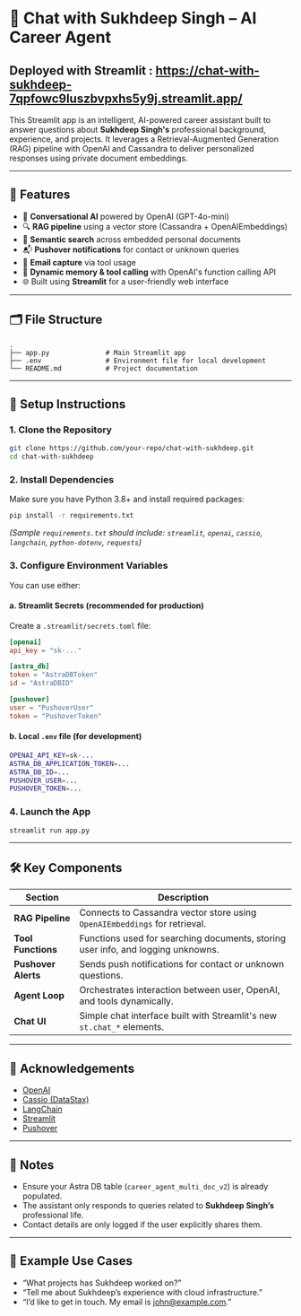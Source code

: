# 💼 Chat with Sukhdeep Singh – AI Career Agent

## Deployed with Streamlit : https://chat-with-sukhdeep-7qpfowc9luszbvpxhs5y9j.streamlit.app/

This Streamlit app is an intelligent, AI-powered career assistant built to answer questions about **Sukhdeep Singh's** professional background, experience, and projects. It leverages a Retrieval-Augmented Generation (RAG) pipeline with OpenAI and Cassandra to deliver personalized responses using private document embeddings.

---

## 🧠 Features

- 🤖 **Conversational AI** powered by OpenAI (GPT-4o-mini)
- 🔍 **RAG pipeline** using a vector store (Cassandra + OpenAIEmbeddings)
- 📂 **Semantic search** across embedded personal documents
- 📬 **Pushover notifications** for contact or unknown queries
- 📧 **Email capture** via tool usage
- 🧠 **Dynamic memory & tool calling** with OpenAI's function calling API
- 🌐 Built using **Streamlit** for a user-friendly web interface

---

## 🗂️ File Structure

```
.
├── app.py              # Main Streamlit app
├── .env                # Environment file for local development
└── README.md           # Project documentation
```

---

## 🔧 Setup Instructions

### 1. Clone the Repository

```bash
git clone https://github.com/your-repo/chat-with-sukhdeep.git
cd chat-with-sukhdeep
```

### 2. Install Dependencies

Make sure you have Python 3.8+ and install required packages:

```bash
pip install -r requirements.txt
```

_(Sample `requirements.txt` should include: `streamlit`, `openai`, `cassio`, `langchain`, `python-dotenv`, `requests`)_

### 3. Configure Environment Variables

You can use either:

#### a. **Streamlit Secrets (recommended for production)**

Create a `.streamlit/secrets.toml` file:

```toml
[openai]
api_key = "sk-..."

[astra_db]
token = "AstraDBToken"
id = "AstraDBID"

[pushover]
user = "PushoverUser"
token = "PushoverToken"
```

#### b. **Local `.env` file (for development)**

```bash
OPENAI_API_KEY=sk-...
ASTRA_DB_APPLICATION_TOKEN=...
ASTRA_DB_ID=...
PUSHOVER_USER=...
PUSHOVER_TOKEN=...
```

### 4. Launch the App

```bash
streamlit run app.py
```

---

## 🛠️ Key Components

| Section                | Description                                                                 |
|------------------------|-----------------------------------------------------------------------------|
| **RAG Pipeline**       | Connects to Cassandra vector store using `OpenAIEmbeddings` for retrieval. |
| **Tool Functions**     | Functions used for searching documents, storing user info, and logging unknowns. |
| **Pushover Alerts**    | Sends push notifications for contact or unknown questions.                 |
| **Agent Loop**         | Orchestrates interaction between user, OpenAI, and tools dynamically.       |
| **Chat UI**            | Simple chat interface built with Streamlit's new `st.chat_*` elements.     |

---

## 🤝 Acknowledgements

- [OpenAI](https://openai.com/)
- [Cassio (DataStax)](https://docs.datastax.com/en/astra/)
- [LangChain](https://www.langchain.com/)
- [Streamlit](https://streamlit.io/)
- [Pushover](https://pushover.net/)

---

## 📌 Notes

- Ensure your Astra DB table (`career_agent_multi_doc_v2`) is already populated.
- The assistant only responds to queries related to **Sukhdeep Singh’s** professional life.
- Contact details are only logged if the user explicitly shares them.

---

## 📸 Example Use Cases

- “What projects has Sukhdeep worked on?”
- “Tell me about Sukhdeep’s experience with cloud infrastructure.”
- “I’d like to get in touch. My email is john@example.com.”
